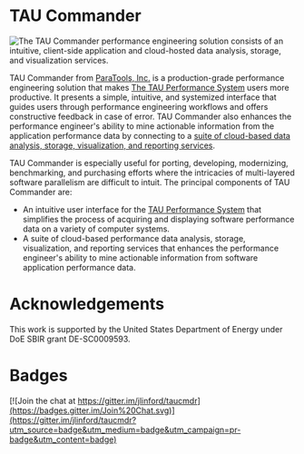 TAU Commander
=============

![The TAU Commander performance engineering solution consists of an 
intuitive, client-side application and cloud-hosted data analysis, 
storage, and visualization services.](docs/source/_static/taucmdr.png)

TAU Commander from [ParaTools, Inc.](http://www.paratools.com/) is a 
production-grade performance engineering solution that makes 
[The TAU Performance System](http://tau.uoregon.edu/) users more productive.
It presents a simple, intuitive, and systemized interface that guides users
through performance engineering workflows and offers constructive feedback 
in case of error.  TAU Commander also enhances the performance engineer's 
ability to mine actionable information from the application performance 
data by connecting to a [suite of cloud-based data analysis, storage, 
visualization, and reporting services](http://www.taucommander.com/).

TAU Commander is especially useful for porting, developing, modernizing, 
benchmarking, and purchasing efforts where the intricacies of multi-layered
software parallelism are difficult to intuit.  The principal components of
TAU Commander are:

- An intuitive user interface for the 
  [TAU Performance System](http://tau.uoregon.edu/) that simplifies the 
  process of acquiring and displaying software performance data on a 
  variety of computer systems.
- A suite of cloud-based performance data analysis, storage, visualization,
  and reporting services that enhances the performance engineer's ability 
  to mine actionable information from software application performance data.

Acknowledgements
================

This work is supported by the United States Department of Energy under
DoE SBIR grant DE-SC0009593.

Badges
======

[![Join the chat at https://gitter.im/jlinford/taucmdr](https://badges.gitter.im/Join%20Chat.svg)](https://gitter.im/jlinford/taucmdr?utm_source=badge&utm_medium=badge&utm_campaign=pr-badge&utm_content=badge)

